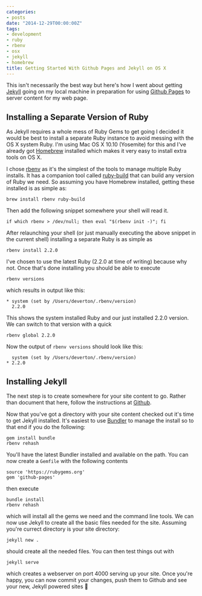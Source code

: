 ```yaml
---
categories:
- posts
date: "2014-12-29T00:00:00Z"
tags:
- development
- ruby
- rbenv
- osx
- jekyll
- homebrew
title: Getting Started With Github Pages and Jekyll on OS X
---
```


This isn't necessarily the best way but here's how I went about getting
[Jekyll](http://jekyllrb.com/) going on my local machine in preparation for
using [Github Pages](https://pages.github.com/) to server content for my
web page.


Installing a Separate Version of Ruby
---

As Jekyll requires a whole mess of Ruby Gems to get going I decided it
would be best to install a separate Ruby instance to avoid messing with
the OS X system Ruby. I'm using Mac OS X 10.10 (Yosemite) for this and
I've already got [Homebrew](http://brew.sh/) installed which makes it
very easy to install extra tools on OS X. 

I chose [rbenv](https://github.com/sstephenson/rbenv) as it's the simplest
of the tools to manage multiple Ruby installs. It has a companion tool
called [ruby-build](https://github.com/sstephenson/ruby-build) that can
build any version of Ruby we need. So assuming you have Homebrew installed,
getting these installed is as simple as:

    brew install rbenv ruby-build

Then add the following snippet somewhere your shell will read it.

    if which rbenv > /dev/null; then eval "$(rbenv init -)"; fi

After relaunching your shell (or just manually executing the above
snippet in the current shell) installing a separate Ruby is as simple as 

    rbenv install 2.2.0

I've chosen to use the latest Ruby (2.2.0 at time of writing) because
why not. Once that's done installing you should be able to execute 

    rbenv versions

which results in output like this:

    * system (set by /Users/deverton/.rbenv/version)
      2.2.0

This shows the system installed Ruby and our just installed 2.2.0
version. We can switch to that version with a quick

    rbenv global 2.2.0

Now the output of `rbenv versions` should look like this:

      system (set by /Users/deverton/.rbenv/version)
    * 2.2.0


Installing Jekyll
---

The next step is to create somewhere for your site content to go. Rather
than document that here, follow the instructions at
[Github](https://pages.github.com/).

Now that you've got a directory with your site content checked out it's
time to get Jekyll installed. It's easiest to use
[Bundler](http://bundler.io/) to manage the install so to that end if
you do the following:

    gem install bundle
    rbenv rehash

You'll have the latest Bundler installed and available on the path. You
can now create a `Gemfile` with the following contents

    source 'https://rubygems.org'
    gem 'github-pages'

then execute

    bundle install
    rbenv rehash

which will install all the gems we need and the command line tools. We
can now use Jekyll to create all the basic files needed for the site.
Assuming you're currect directory is your site directory:

    jekyll new .

should create all the needed files. You can then test things out with

    jekyll serve

which creates a webserver on port 4000 serving up your site. Once you're
happy, you can now commit your changes, push them to Github and see your
new, Jekyll powered sites :tada:

